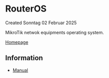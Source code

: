 # RouterOS
Created Sonntag 02 Februar 2025

MikroTik netwok equipments operating system.

[Homepage](https://mikrotik.com/software)

Information
-----------

* [Manual](https://help.mikrotik.com/docs/spaces/ROS/pages/328059/RouterOS)


